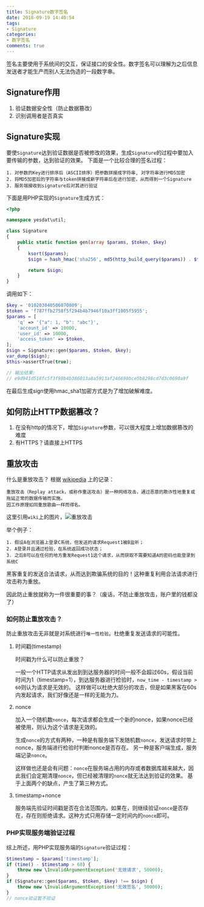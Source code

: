 ```yaml
---
title: Signature数字签名
date: 2018-09-19 14:40:54
tags:
- Signature
categories:
- 数字签名
comments: true
---
```


签名主要使用于系统间的交互，保证接口的安全性。数字签名可以理解为之后信息发送者才能生产而别人无法伪造的一段数字串。

<!-- more -->

## Signature作用
1. 验证数据安全性（防止数据篡改）
2. 识别调用者是否真实

## Signature实现
要使`Signature`达到验证数据是否被修改的效果，生成`Signature`的过程中要加入要传输的参数，达到验证的效果。
下面是一个比较合理的签名过程：
```text
1. 对参数的Key进行排序后（ASCII排序）把参数拼接成字符串, 对字符串进行MD5加密
2. 将MD5加密后的字符串与token拼接成新字符串后在进行加密，从而得到一个Signature
3. 服务端接收到signature后对其进行验证
```

下面是用PHP实现的`Signature`生成方式：
```php
<?php

namespace yesdat\util;

class Signature
{
    public static function gen(array $params, $token, $key)
    {
        ksort($params);
        $sign = hash_hmac('sha256', md5(http_build_query($params)) . $token, $key);

        return $sign;
    }
}
```

调用如下：
```php
$key = '010203040506070809';
$token = 'f787ffb2758f5f294b4b7946f10a3ff1005f5955';
$params = [
    'q' => '{"a": 1, "b": "abc"}',
    'account_id' => 10000,
    'user_id' => 10000,
    'access_token' => $token,
];
$sign = Signature::gen($params, $token, $key);
var_dump($sign);
$this->assertTrue(true);

// 输出结果:
// e9d941d518fc5f3f98b4b386013a8a5913af246690bce5b8298cd7d3c0690a9f
```

在最后生成sign使用hmac_sha1加密方式是为了增加破解难度。

## 如何防止HTTP数据篡改？
1. 在没有http的情况下，增加`Signature`参数，可以很大程度上增加数据篡改的难度
2. 有HTTPS？请直接上HTTPS

## 重放攻击
什么是重放攻击？ 根据 [wikipedia](https://zh.wikipedia.org/wiki/%E9%87%8D%E6%94%BE%E6%94%BB%E5%87%BB) 上的记录：
```text
重放攻击（Replay attack，或称作重送攻击）是一种网络攻击，通过恶意的欺诈性地重复或拖延正常的数据传输而实施。
因工作原理如同重放歌曲一样而得名。
```

这里引用`wiki`上的图片，![重放攻击](https://upload.wikimedia.org/wikipedia/commons/c/ca/Replay_attack_on_hash.svg)

举个例子：
```text
1. 假设A在浏览器上登录C系统，但发送的请求Request1被B监听；
2. A登录并且通过检验，在系统返回成功状态；
3. 之后B可以在任何的地方重发Request1这个请求，从而获取不需要知道A的密码也能登录到系统C
```

黑客重复的发送合法请求，从而达到欺骗系统的目的！这种重复利用合法请求进行攻击称为重放。

因此防止重放就称为一件很重要的事？（废话，不防止重放攻击，账户里的钱都没了）

### 如何防止重放攻击？

防止重放攻击无非就是对系统进行`唯一性检验`。杜绝重复发送请求的可能性。

1. 时间戳(timestamp)

    时间戳为什么可以防止重放？

    一般一个HTTP请求从发出到到达服务器的时间一般不会超过60s，假设当前时间为1（timestamp=1），到达服务器进行检验时，`now_time - timestamp > 60`则认为请求是无效的。
    这样做可以杜绝大部分的攻击，但是如果黑客在60s内发起请求，我们好像还是一样的无能为力。

2. nonce

    加入一个随机数`nonce`，每次请求都会生成一个新的nonce，如果nonce已经被使用，则认为这个请求是无效的。

    生成`nonce`的方式有两种，一种是有服务端下发随机数`nonce`，发送请求时带上nonce，服务端进行检验时判断nonce是否存在。
    另一种是客户端生成，服务端记录`nonce`。

    这样做也还是会有问题：`nonce`在服务端占用的内存或者数据库越来越大，因此我们会定期清理`nonce`，但已经被清理的`nonce`就无法达到验证的效果。
    基于上面两个的缺点，产生了第三种方式。

3. timestamp+nonce

    服务端先验证时间戳是否在合法范围内。如果在，则继续验证`nonce`是否存在，存在则拒绝请求。这种方式只用存储一定时间内的`nonce`即可。

### PHP实现服务端验证过程
综上所述，用PHP实现服务端的`Signature`验证过程：
```php
$timestamp = $params['timestamp'];
if (time() - $timestamp > 60) {
    throw new \InvalidArgumentException('无效请求', 50000);
}
if (Signature::gen($params, $token, $key) !== $sign) {
    throw new \InvalidArgumentException('无效签名', 50000);
}
// nonce验证暂不验证
```
